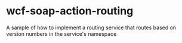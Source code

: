 wcf-soap-action-routing
=======================

A sample of how to implement a routing service that routes based on version numbers in the service's namespace